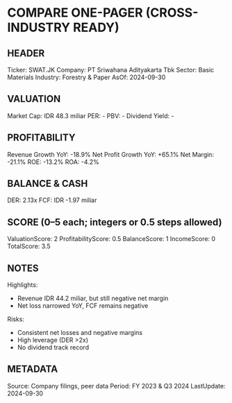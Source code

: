 # COMPARE ONE-PAGER (CROSS-INDUSTRY READY)

## HEADER
Ticker: SWAT.JK
Company: PT Sriwahana Adityakarta Tbk
Sector: Basic Materials
Industry: Forestry & Paper
AsOf: 2024-09-30

## VALUATION
Market Cap: IDR 48.3 miliar
PER: -
PBV: -
Dividend Yield: -

## PROFITABILITY
Revenue Growth YoY: -18.9%
Net Profit Growth YoY: +65.1%
Net Margin: -21.1%
ROE: -13.2%
ROA: -4.2%

## BALANCE & CASH
DER: 2.13x
FCF: IDR -1.97 miliar

## SCORE (0–5 each; integers or 0.5 steps allowed)
ValuationScore: 2
ProfitabilityScore: 0.5
BalanceScore: 1
IncomeScore: 0
TotalScore: 3.5

## NOTES
Highlights:
- Revenue IDR 44.2 miliar, but still negative net margin
- Net loss narrowed YoY, FCF remains negative

Risks:
- Consistent net losses and negative margins
- High leverage (DER >2x)
- No dividend track record

## METADATA
Source: Company filings, peer data
Period: FY 2023 & Q3 2024
LastUpdate: 2024-09-30